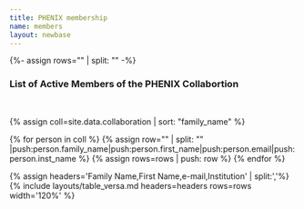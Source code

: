 ```yaml
---
title: PHENIX membership
name: members
layout: newbase
---
```


{%- assign rows="" | split: "" -%}

### List of Active Members of the PHENIX Collabortion
<br/>

{% assign coll=site.data.collaboration | sort: "family_name" %}

{% for person in coll %}
{% assign row="" | split: "" |push:person.family_name|push:person.first_name|push:person.email|push:person.inst_name %}
{% assign rows=rows | push: row %}
{% endfor %}

{% assign headers='Family Name,First Name,e-mail,Institution' | split:','%}
{% include layouts/table_versa.md headers=headers rows=rows width='120%' %}
